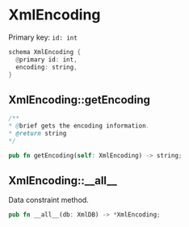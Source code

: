# XmlEncoding

Primary key: `id: int`

```rust
schema XmlEncoding {
  @primary id: int,
  encoding: string,
}
```
## XmlEncoding::getEncoding

```java
/**
* @brief gets the encoding information.
* @return string 
*/
```
```rust
pub fn getEncoding(self: XmlEncoding) -> string;
```
## XmlEncoding::\_\_all\_\_

Data constraint method.

```rust
pub fn __all__(db: XmlDB) -> *XmlEncoding;
```

